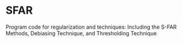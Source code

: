 # SFAR
Program code for regularization and techniques: Including the S-FAR Methods, Debiasing Technique, and Thresholding Technique
